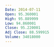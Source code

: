 ```yaml
---
Date: 2014-07-11
Open: 95.360001
High: 95.889999
Low: 94.860001
Close: 95.220001
Adj Close: 88.599915
Volume: 34018000
---
```

